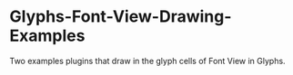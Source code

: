 # Glyphs-Font-View-Drawing-Examples
Two examples plugins that draw in the glyph cells of Font View in Glyphs.
